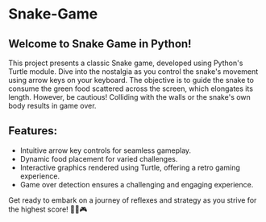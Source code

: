# Snake-Game
## Welcome to Snake Game in Python!

This project presents a classic Snake game, developed using Python's Turtle module. Dive into the nostalgia as you control the snake's movement using arrow keys on your keyboard. The objective is to guide the snake to consume the green food scattered across the screen, which elongates its length. However, be cautious! Colliding with the walls or the snake's own body results in game over.

## Features:
- Intuitive arrow key controls for seamless gameplay.
- Dynamic food placement for varied challenges.
- Interactive graphics rendered using Turtle, offering a retro gaming experience.
- Game over detection ensures a challenging and engaging experience.

Get ready to embark on a journey of reflexes and strategy as you strive for the highest score! 🐍🍏🎮 

